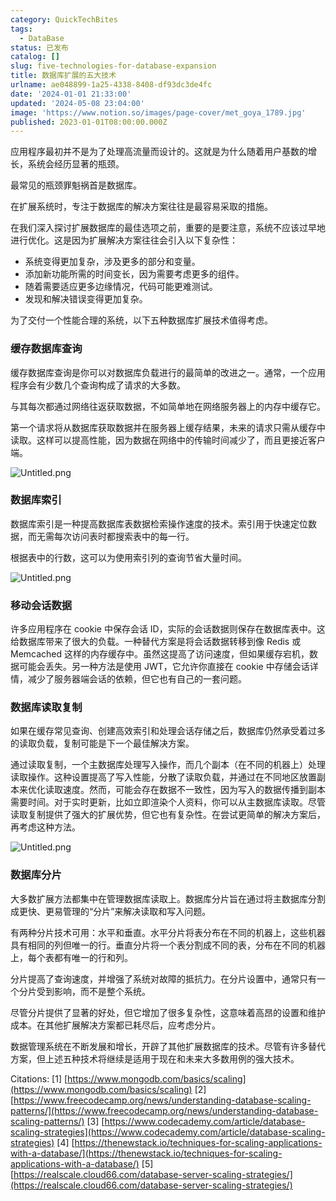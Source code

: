 ```yaml
---
category: QuickTechBites
tags:
  - DataBase
status: 已发布
catalog: []
slug: five-technologies-for-database-expansion
title: 数据库扩展的五大技术
urlname: ae048899-1a25-4338-8408-df93dc3de4fc
date: '2024-01-01 21:33:00'
updated: '2024-05-08 23:04:00'
image: 'https://www.notion.so/images/page-cover/met_goya_1789.jpg'
published: 2023-01-01T08:00:00.000Z
---
```


应用程序最初并不是为了处理高流量而设计的。这就是为什么随着用户基数的增长，系统会经历显著的瓶颈。


最常见的瓶颈罪魁祸首是数据库。


在扩展系统时，专注于数据库的解决方案往往是最容易采取的措施。


在我们深入探讨扩展数据库的最佳选项之前，重要的是要注意，系统不应该过早地进行优化。这是因为扩展解决方案往往会引入以下复杂性：

- 系统变得更加复杂，涉及更多的部分和变量。
- 添加新功能所需的时间变长，因为需要考虑更多的组件。
- 随着需要适应更多边缘情况，代码可能更难测试。
- 发现和解决错误变得更加复杂。

为了交付一个性能合理的系统，以下五种数据库扩展技术值得考虑。


### **缓存数据库查询**


缓存数据库查询是你可以对数据库负载进行的最简单的改进之一。通常，一个应用程序会有少数几个查询构成了请求的大多数。


与其每次都通过网络往返获取数据，不如简单地在网络服务器上的内存中缓存它。


第一个请求将从数据库获取数据并在服务器上缓存结果，未来的请求只需从缓存中读取。这样可以提高性能，因为数据在网络中的传输时间减少了，而且更接近客户端。


![Untitled.png](https://prod-files-secure.s3.us-west-2.amazonaws.com/5d24fe63-e567-4804-86f9-9fdc62e13082/90ccd300-8cb4-4392-a93f-76f7d0b7f352/Untitled.png?X-Amz-Algorithm=AWS4-HMAC-SHA256&X-Amz-Content-Sha256=UNSIGNED-PAYLOAD&X-Amz-Credential=ASIAZI2LB466S75YCHWQ%2F20250225%2Fus-west-2%2Fs3%2Faws4_request&X-Amz-Date=20250225T213340Z&X-Amz-Expires=3600&X-Amz-Security-Token=IQoJb3JpZ2luX2VjEBUaCXVzLXdlc3QtMiJGMEQCIGqF5A1Y3I0ofXGb5QCSTQeXrFhq%2FdJ13vdmhp8ezLh5AiAFdsQKCPeFDDnLQkAQD4BYXaQ33cvI98JFVkNXZcYaCSr%2FAwhOEAAaDDYzNzQyMzE4MzgwNSIMlI9BvVeyDIYcEBSPKtwD0nHL5MnqhGRD8dPDWp9AEigkNtzd1nMk5c7WrwGLeJuRvYk1v%2FuVaCOlHknYzUxaUuxCxpvXKCkt8DM%2BN72ZiuW2RA8RePsJmPgfCjGS9H3VxN3tP9rCClUQOfiOOqH94qOOJ9UGvxdetGxWaDOHOFmpxbG1E5AyeCIGAumM7qqRf5wgORTSStSXbB0k8WBAaNqqeF9KzXoqm2630Dd5EyJkEaT6NO5ipFsSqblN5kPjcUZzoU%2Bsp0gQP8CUZhedfInGYR0cRTsaeCSVF5NN8gVNzSmD6hn9cmIXMwPFN%2FwYHgxC4cTiQ4dohqm9HtVD%2FdJU0FzLsR4OrkidZi6oXd6hEvvFC8Msq3Y3g%2BeM3ukn0XvmTfdnS23czS7jcCnXkLx8uxAGqVa25zjlCQO1sJBaw3egyR%2B1frgCSampriHexLa8FqSkwKXu6U%2BJ%2B%2BANwycg5WQW2CQWizXteFdu%2B7JxlyTF14LMbMivC9hIayfqw0L08Qsa4Fz8lGhatLpznOP11Pwhy7TbVdp3b0COawkXaqZO0chQDq1C7RTSZ7k67FLMreuJDqmgElthopjWJ5%2BZFfhxszWVWFj%2F2Rf3voGdpzzAKKWNTpZ%2Fh47gJrgQUctaijb7KwI5ve0w3OP4vQY6pgFFLSbXnUSUysFrLVEyVpkJjHmzFuuJOjYqtA0tKbklV3kwSMhSb7UUUvLQzvZB9w%2Fqkq5X1Uxh4b8bofHYzLqVPPWaRYqEm%2FnCZsEgUZ9wv8NCgfGtcLuZzsdcs5ID0H74qKp6pid0PQuncJ6cvWma%2FKA9yq7Q1ioj9HC1350Fm3aFPhrA%2FW7rqSKAlauWypk5iOQcKspBPRbOI8DcqDqcxIeaaSzR&X-Amz-Signature=e2a3b15b8f81326b925ae5dc63e1b725ed00801092c26f97fc6037d562051fff&X-Amz-SignedHeaders=host&x-id=GetObject)


### **数据库索引**


数据库索引是一种提高数据库表数据检索操作速度的技术。索引用于快速定位数据，而无需每次访问表时都搜索表中的每一行。


根据表中的行数，这可以为使用索引列的查询节省大量时间。


![Untitled.png](https://prod-files-secure.s3.us-west-2.amazonaws.com/5d24fe63-e567-4804-86f9-9fdc62e13082/d4109739-24f9-4adf-abd6-8eec0d12f3c8/Untitled.png?X-Amz-Algorithm=AWS4-HMAC-SHA256&X-Amz-Content-Sha256=UNSIGNED-PAYLOAD&X-Amz-Credential=ASIAZI2LB466S75YCHWQ%2F20250225%2Fus-west-2%2Fs3%2Faws4_request&X-Amz-Date=20250225T213340Z&X-Amz-Expires=3600&X-Amz-Security-Token=IQoJb3JpZ2luX2VjEBUaCXVzLXdlc3QtMiJGMEQCIGqF5A1Y3I0ofXGb5QCSTQeXrFhq%2FdJ13vdmhp8ezLh5AiAFdsQKCPeFDDnLQkAQD4BYXaQ33cvI98JFVkNXZcYaCSr%2FAwhOEAAaDDYzNzQyMzE4MzgwNSIMlI9BvVeyDIYcEBSPKtwD0nHL5MnqhGRD8dPDWp9AEigkNtzd1nMk5c7WrwGLeJuRvYk1v%2FuVaCOlHknYzUxaUuxCxpvXKCkt8DM%2BN72ZiuW2RA8RePsJmPgfCjGS9H3VxN3tP9rCClUQOfiOOqH94qOOJ9UGvxdetGxWaDOHOFmpxbG1E5AyeCIGAumM7qqRf5wgORTSStSXbB0k8WBAaNqqeF9KzXoqm2630Dd5EyJkEaT6NO5ipFsSqblN5kPjcUZzoU%2Bsp0gQP8CUZhedfInGYR0cRTsaeCSVF5NN8gVNzSmD6hn9cmIXMwPFN%2FwYHgxC4cTiQ4dohqm9HtVD%2FdJU0FzLsR4OrkidZi6oXd6hEvvFC8Msq3Y3g%2BeM3ukn0XvmTfdnS23czS7jcCnXkLx8uxAGqVa25zjlCQO1sJBaw3egyR%2B1frgCSampriHexLa8FqSkwKXu6U%2BJ%2B%2BANwycg5WQW2CQWizXteFdu%2B7JxlyTF14LMbMivC9hIayfqw0L08Qsa4Fz8lGhatLpznOP11Pwhy7TbVdp3b0COawkXaqZO0chQDq1C7RTSZ7k67FLMreuJDqmgElthopjWJ5%2BZFfhxszWVWFj%2F2Rf3voGdpzzAKKWNTpZ%2Fh47gJrgQUctaijb7KwI5ve0w3OP4vQY6pgFFLSbXnUSUysFrLVEyVpkJjHmzFuuJOjYqtA0tKbklV3kwSMhSb7UUUvLQzvZB9w%2Fqkq5X1Uxh4b8bofHYzLqVPPWaRYqEm%2FnCZsEgUZ9wv8NCgfGtcLuZzsdcs5ID0H74qKp6pid0PQuncJ6cvWma%2FKA9yq7Q1ioj9HC1350Fm3aFPhrA%2FW7rqSKAlauWypk5iOQcKspBPRbOI8DcqDqcxIeaaSzR&X-Amz-Signature=27b7dc123459f9b5369b557ee3767e766090a72244016cd952f5560cb1c909e5&X-Amz-SignedHeaders=host&x-id=GetObject)


### **移动会话数据**


许多应用程序在 cookie 中保存会话 ID，实际的会话数据则保存在数据库表中。这给数据库带来了很大的负载。一种替代方案是将会话数据转移到像 Redis 或 Memcached 这样的内存缓存中。虽然这提高了访问速度，但如果缓存宕机，数据可能会丢失。另一种方法是使用 JWT，它允许你直接在 cookie 中存储会话详情，减少了服务器端会话的依赖，但它也有自己的一套问题。


### **数据库读取复制**


如果在缓存常见查询、创建高效索引和处理会话存储之后，数据库仍然承受着过多的读取负载，复制可能是下一个最佳解决方案。


通过读取复制，一个主数据库处理写入操作，而几个副本（在不同的机器上）处理读取操作。这种设置提高了写入性能，分散了读取负载，并通过在不同地区放置副本来优化读取速度。然而，可能会存在数据不一致性，因为写入的数据传播到副本需要时间。对于实时更新，比如立即渲染个人资料，你可以从主数据库读取。尽管读取复制提供了强大的扩展优势，但它也有复杂性。在尝试更简单的解决方案后，再考虑这种方法。


![Untitled.png](https://prod-files-secure.s3.us-west-2.amazonaws.com/5d24fe63-e567-4804-86f9-9fdc62e13082/24928cbe-8502-42c3-8c51-57b72171cc67/Untitled.png?X-Amz-Algorithm=AWS4-HMAC-SHA256&X-Amz-Content-Sha256=UNSIGNED-PAYLOAD&X-Amz-Credential=ASIAZI2LB466S75YCHWQ%2F20250225%2Fus-west-2%2Fs3%2Faws4_request&X-Amz-Date=20250225T213340Z&X-Amz-Expires=3600&X-Amz-Security-Token=IQoJb3JpZ2luX2VjEBUaCXVzLXdlc3QtMiJGMEQCIGqF5A1Y3I0ofXGb5QCSTQeXrFhq%2FdJ13vdmhp8ezLh5AiAFdsQKCPeFDDnLQkAQD4BYXaQ33cvI98JFVkNXZcYaCSr%2FAwhOEAAaDDYzNzQyMzE4MzgwNSIMlI9BvVeyDIYcEBSPKtwD0nHL5MnqhGRD8dPDWp9AEigkNtzd1nMk5c7WrwGLeJuRvYk1v%2FuVaCOlHknYzUxaUuxCxpvXKCkt8DM%2BN72ZiuW2RA8RePsJmPgfCjGS9H3VxN3tP9rCClUQOfiOOqH94qOOJ9UGvxdetGxWaDOHOFmpxbG1E5AyeCIGAumM7qqRf5wgORTSStSXbB0k8WBAaNqqeF9KzXoqm2630Dd5EyJkEaT6NO5ipFsSqblN5kPjcUZzoU%2Bsp0gQP8CUZhedfInGYR0cRTsaeCSVF5NN8gVNzSmD6hn9cmIXMwPFN%2FwYHgxC4cTiQ4dohqm9HtVD%2FdJU0FzLsR4OrkidZi6oXd6hEvvFC8Msq3Y3g%2BeM3ukn0XvmTfdnS23czS7jcCnXkLx8uxAGqVa25zjlCQO1sJBaw3egyR%2B1frgCSampriHexLa8FqSkwKXu6U%2BJ%2B%2BANwycg5WQW2CQWizXteFdu%2B7JxlyTF14LMbMivC9hIayfqw0L08Qsa4Fz8lGhatLpznOP11Pwhy7TbVdp3b0COawkXaqZO0chQDq1C7RTSZ7k67FLMreuJDqmgElthopjWJ5%2BZFfhxszWVWFj%2F2Rf3voGdpzzAKKWNTpZ%2Fh47gJrgQUctaijb7KwI5ve0w3OP4vQY6pgFFLSbXnUSUysFrLVEyVpkJjHmzFuuJOjYqtA0tKbklV3kwSMhSb7UUUvLQzvZB9w%2Fqkq5X1Uxh4b8bofHYzLqVPPWaRYqEm%2FnCZsEgUZ9wv8NCgfGtcLuZzsdcs5ID0H74qKp6pid0PQuncJ6cvWma%2FKA9yq7Q1ioj9HC1350Fm3aFPhrA%2FW7rqSKAlauWypk5iOQcKspBPRbOI8DcqDqcxIeaaSzR&X-Amz-Signature=87c5cb1053eb60431a05ffa4a7460781fef99711d15843bb7e9ac8d330b3e39d&X-Amz-SignedHeaders=host&x-id=GetObject)


### **数据库分片**


大多数扩展方法都集中在管理数据库读取上。数据库分片旨在通过将主数据库分割成更快、更易管理的“分片”来解决读取和写入问题。


有两种分片技术可用：水平和垂直。水平分片将表分布在不同的机器上，这些机器具有相同的列但唯一的行。垂直分片将一个表分割成不同的表，分布在不同的机器上，每个表都有唯一的行和列。


分片提高了查询速度，并增强了系统对故障的抵抗力。在分片设置中，通常只有一个分片受到影响，而不是整个系统。


尽管分片提供了显著的好处，但它增加了很多复杂性，这意味着高昂的设置和维护成本。在其他扩展解决方案都已耗尽后，应考虑分片。


数据管理系统在不断发展和增长，开辟了其他扩展数据库的技术。尽管有许多替代方案，但上述五种技术将继续是适用于现在和未来大多数用例的强大技术。


Citations:
[1] [https://www.mongodb.com/basics/scaling](https://www.mongodb.com/basics/scaling)
[2] [https://www.freecodecamp.org/news/understanding-database-scaling-patterns/](https://www.freecodecamp.org/news/understanding-database-scaling-patterns/)
[3] [https://www.codecademy.com/article/database-scaling-strategies](https://www.codecademy.com/article/database-scaling-strategies)
[4] [https://thenewstack.io/techniques-for-scaling-applications-with-a-database/](https://thenewstack.io/techniques-for-scaling-applications-with-a-database/)
[5] [https://realscale.cloud66.com/database-server-scaling-strategies/](https://realscale.cloud66.com/database-server-scaling-strategies/)

